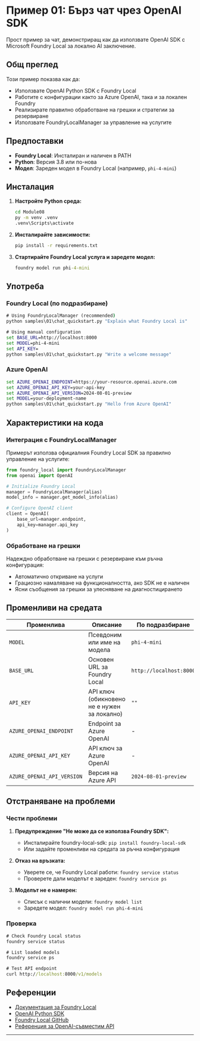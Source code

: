 <!--
CO_OP_TRANSLATOR_METADATA:
{
  "original_hash": "fb649a75048715165e76e20b366620a9",
  "translation_date": "2025-09-25T01:48:24+00:00",
  "source_file": "Module08/samples/01/README.md",
  "language_code": "bg"
}
-->
# Пример 01: Бърз чат чрез OpenAI SDK

Прост пример за чат, демонстриращ как да използвате OpenAI SDK с Microsoft Foundry Local за локално AI заключение.

## Общ преглед

Този пример показва как да:
- Използвате OpenAI Python SDK с Foundry Local
- Работите с конфигурации както за Azure OpenAI, така и за локален Foundry
- Реализирате правилно обработване на грешки и стратегии за резервиране
- Използвате FoundryLocalManager за управление на услугите

## Предпоставки

- **Foundry Local**: Инсталиран и наличен в PATH
- **Python**: Версия 3.8 или по-нова
- **Модел**: Зареден модел в Foundry Local (например, `phi-4-mini`)

## Инсталация

1. **Настройте Python среда:**
   ```cmd
   cd Module08
   py -m venv .venv
   .venv\Scripts\activate
   ```

2. **Инсталирайте зависимости:**
   ```cmd
   pip install -r requirements.txt
   ```

3. **Стартирайте Foundry Local услуга и заредете модел:**
   ```cmd
   foundry model run phi-4-mini
   ```


## Употреба

### Foundry Local (по подразбиране)

```cmd
# Using FoundryLocalManager (recommended)
python samples\01\chat_quickstart.py "Explain what Foundry Local is"

# Using manual configuration
set BASE_URL=http://localhost:8000
set MODEL=phi-4-mini
set API_KEY=
python samples\01\chat_quickstart.py "Write a welcome message"
```

### Azure OpenAI

```cmd
set AZURE_OPENAI_ENDPOINT=https://your-resource.openai.azure.com
set AZURE_OPENAI_API_KEY=your-api-key
set AZURE_OPENAI_API_VERSION=2024-08-01-preview
set MODEL=your-deployment-name
python samples\01\chat_quickstart.py "Hello from Azure OpenAI"
```


## Характеристики на кода

### Интеграция с FoundryLocalManager

Примерът използва официалния Foundry Local SDK за правилно управление на услугите:

```python
from foundry_local import FoundryLocalManager
from openai import OpenAI

# Initialize Foundry Local
manager = FoundryLocalManager(alias)
model_info = manager.get_model_info(alias)

# Configure OpenAI client
client = OpenAI(
    base_url=manager.endpoint,
    api_key=manager.api_key
)
```


### Обработване на грешки

Надеждно обработване на грешки с резервиране към ръчна конфигурация:
- Автоматично откриване на услуги
- Грациозно намаляване на функционалността, ако SDK не е наличен
- Ясни съобщения за грешки за улесняване на диагностицирането

## Променливи на средата

| Променлива | Описание | По подразбиране | Задължителна |
|------------|-----------|-----------------|--------------|
| `MODEL` | Псевдоним или име на модела | `phi-4-mini` | Не |
| `BASE_URL` | Основен URL за Foundry Local | `http://localhost:8000` | Не |
| `API_KEY` | API ключ (обикновено не е нужен за локално) | `""` | Не |
| `AZURE_OPENAI_ENDPOINT` | Endpoint за Azure OpenAI | - | За Azure |
| `AZURE_OPENAI_API_KEY` | API ключ за Azure OpenAI | - | За Azure |
| `AZURE_OPENAI_API_VERSION` | Версия на Azure API | `2024-08-01-preview` | Не |

## Отстраняване на проблеми

### Чести проблеми

1. **Предупреждение "Не може да се използва Foundry SDK":**
   - Инсталирайте foundry-local-sdk: `pip install foundry-local-sdk`
   - Или задайте променливи на средата за ръчна конфигурация

2. **Отказ на връзката:**
   - Уверете се, че Foundry Local работи: `foundry service status`
   - Проверете дали моделът е зареден: `foundry service ps`

3. **Моделът не е намерен:**
   - Списък с налични модели: `foundry model list`
   - Заредете модел: `foundry model run phi-4-mini`

### Проверка

```cmd
# Check Foundry Local status
foundry service status

# List loaded models
foundry service ps

# Test API endpoint
curl http://localhost:8000/v1/models
```


## Референции

- [Документация за Foundry Local](https://learn.microsoft.com/azure/ai-foundry/foundry-local/)
- [OpenAI Python SDK](https://github.com/openai/openai-python)
- [Foundry Local GitHub](https://github.com/microsoft/Foundry-Local)
- [Референция за OpenAI-съвместим API](https://learn.microsoft.com/azure/ai-foundry/foundry-local/how-to/how-to-integrate-with-inference-sdks)

---

